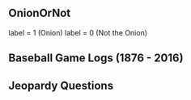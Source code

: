 
## OnionOrNot
label = 1 (Onion)
label = 0 (Not the Onion)

## Baseball Game Logs (1876 - 2016)

## Jeopardy Questions 
